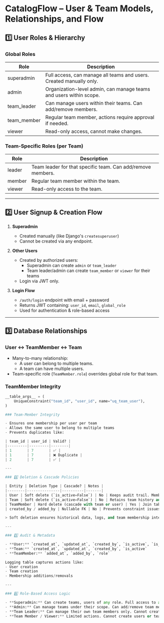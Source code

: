 # CatalogFlow – User & Team Models, Relationships, and Flow

## 1️⃣ User Roles & Hierarchy

### Global Roles
| Role | Description |
|------|------------|
| superadmin | Full access, can manage all teams and users. Created manually only. |
| admin | Organization-level admin, can manage teams and users within scope. |
| team_leader | Can manage users within their teams. Can add/remove members. |
| team_member | Regular team member, actions require approval if needed. |
| viewer | Read-only access, cannot make changes. |

### Team-Specific Roles (per Team)
| Role | Description |
|------|------------|
| leader | Team leader for that specific team. Can add/remove members. |
| member | Regular team member within the team. |
| viewer | Read-only access to the team. |

---

## 2️⃣ User Signup & Creation Flow

1. **Superadmin**
   - Created manually (like Django's `createsuperuser`)  
   - Cannot be created via any endpoint.

2. **Other Users**
   - Created by authorized users:
     - Superadmin can create `admin` or `team_leader`
     - Team leader/admin can create `team_member` or `viewer` for their teams
   - Login via JWT only.

3. **Login Flow**
   - `/auth/login` endpoint with email + password
   - Returns JWT containing: `user_id`, `email`, `global_role`
   - Used for authentication & role-based access

---

## 3️⃣ Database Relationships

### User ↔ TeamMember ↔ Team
- Many-to-many relationship:
  - A user can belong to multiple teams.
  - A team can have multiple users.
- Team-specific role (`TeamMember.role`) overrides global role for that team.

### TeamMember Integrity
```python
__table_args__ = (
    UniqueConstraint("team_id", "user_id", name="uq_team_user"),
)

### Team-Member Integrity

- Ensures one membership per user per team  
- Allows the same user to belong to multiple teams  
- Prevents duplicates like:

| team_id | user_id | Valid? |
|---------|---------|--------|
| 1       | 7       | ✅ |
| 1       | 7       | ❌ Duplicate |
| 2       | 7       | ✅ |

---

### 4️⃣ Deletion & Cascade Policies

| Entity | Deletion Type | Cascade? | Notes |
|--------|---------------|----------|-------|
| User | Soft delete (`is_active=False`) | No | Keeps audit trail. Memberships remain if needed. |
| Team | Soft delete (`is_active=False`) | No | Retains team history and logs. |
| TeamMember | Hard delete (cascade with team or user) | Yes | Join table cleaned automatically. |
| created_by / added_by | Nullable FK | No | Prevents constraint issues if creator is deleted. |

> Soft deletion ensures historical data, logs, and team membership integrity are preserved.

---

### 5️⃣ Audit & Metadata

- **User:** `created_at`, `updated_at`, `created_by`, `is_active`, `is_verified`  
- **Team:** `created_at`, `updated_at`, `created_by`, `is_active`  
- **TeamMember:** `added_at`, `added_by`, `role`  

Logging table captures actions like:  
- User creation  
- Team creation  
- Membership additions/removals

---

### 6️⃣ Role-Based Access Logic

- **Superadmin:** Can create teams, users of any role. Full access to all teams.  
- **Admin:** Can manage teams under their scope. Can add/remove team members (not superadmin).  
- **Team Leader:** Can manage their own team members only. Cannot create superadmin/admin.  
- **Team Member / Viewer:** Limited actions. Cannot create users or teams.
